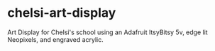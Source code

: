 # chelsi-art-display
Art Display for Chelsi's school using an Adafruit ItsyBitsy 5v, edge lit Neopixels, and engraved acrylic.
